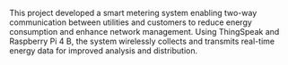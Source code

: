 This project developed a smart metering system enabling two-way communication between utilities and customers to reduce energy consumption and enhance network management. Using ThingSpeak and Raspberry Pi 4 B, the system wirelessly collects and transmits real-time energy data for improved analysis and distribution.
